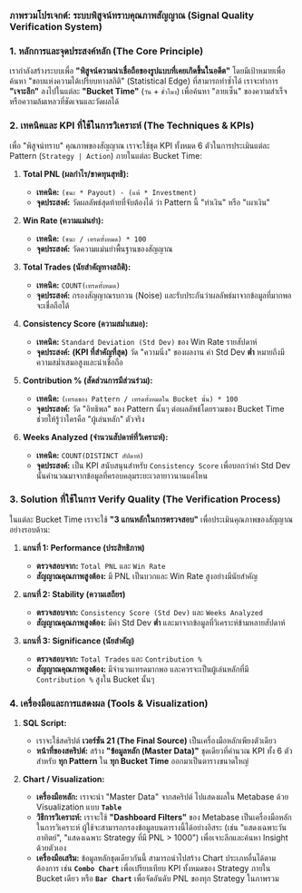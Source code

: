 ### **ภาพรวมโปรเจกต์: ระบบพิสูจน์ทราบคุณภาพสัญญาณ (Signal Quality Verification System)**

### **1. หลักการและจุดประสงค์หลัก (The Core Principle)**

เรากำลังสร้างระบบเพื่อ **"พิสูจน์ความน่าเชื่อถือของรูปแบบที่เคยเกิดขึ้นในอดีต"** โดยมีเป้าหมายเพื่อค้นหา "ขอบแห่งความได้เปรียบทางสถิติ" (Statistical Edge) ที่สามารถทำซ้ำได้ เราจะทำการ **"เจาะลึก"** ลงไปในแต่ละ **"Bucket Time"** (`วัน` + `ชั่วโมง`) เพื่อค้นหา "ลายเซ็น" ของความสำเร็จหรือความล้มเหลวที่ชัดเจนและวัดผลได้

### **2. เทคนิคและ KPI ที่ใช้ในการวิเคราะห์ (The Techniques & KPIs)**

เพื่อ "พิสูจน์ทราบ" คุณภาพของสัญญาณ เราจะใช้ชุด KPI ทั้งหมด 6 ตัวในการประเมินแต่ละ Pattern (`Strategy | Action`) ภายในแต่ละ Bucket Time:

1.  **Total PNL (ผลกำไร/ขาดทุนสุทธิ):**
    *   **เทคนิค:** `(ชนะ * Payout) - (แพ้ * Investment)`
    *   **จุดประสงค์:** วัดผลลัพธ์สุดท้ายที่จับต้องได้ ว่า Pattern นี้ "ทำเงิน" หรือ "เผาเงิน"

2.  **Win Rate (ความแม่นยำ):**
    *   **เทคนิค:** `(ชนะ / เทรดทั้งหมด) * 100`
    *   **จุดประสงค์:** วัดความแม่นยำพื้นฐานของสัญญาณ

3.  **Total Trades (นัยสำคัญทางสถิติ):**
    *   **เทคนิค:** `COUNT(เทรดทั้งหมด)`
    *   **จุดประสงค์:** กรองสัญญาณรบกวน (Noise) และรับประกันว่าผลลัพธ์มาจากข้อมูลที่มากพอจะเชื่อถือได้

4.  **Consistency Score (ความสม่ำเสมอ):**
    *   **เทคนิค:** `Standard Deviation (Std Dev)` ของ Win Rate รายสัปดาห์
    *   **จุดประสงค์:** **(KPI ที่สำคัญที่สุด)** วัด "ความนิ่ง" ของผลงาน ค่า Std Dev **ต่ำ** หมายถึงมีความสม่ำเสมอสูงและน่าเชื่อถือ

5.  **Contribution % (สัดส่วนการมีส่วนร่วม):**
    *   **เทคนิค:** `(เทรดของ Pattern / เทรดทั้งหมดใน Bucket นั้น) * 100`
    *   **จุดประสงค์:** วัด "อิทธิพล" ของ Pattern นั้นๆ ต่อผลลัพธ์โดยรวมของ Bucket Time ช่วยให้รู้ว่าใครคือ "ผู้เล่นหลัก" ตัวจริง

6.  **Weeks Analyzed (จำนวนสัปดาห์ที่วิเคราะห์):**
    *   **เทคนิค:** `COUNT(DISTINCT สัปดาห์)`
    *   **จุดประสงค์:** เป็น KPI สนับสนุนสำหรับ `Consistency Score` เพื่อบอกว่าค่า Std Dev นั้นคำนวณมาจากข้อมูลที่ครอบคลุมระยะเวลายาวนานแค่ไหน

### **3. Solution ที่ใช้ในการ Verify Quality (The Verification Process)**

ในแต่ละ Bucket Time เราจะใช้ **"3 แกนหลักในการตรวจสอบ"** เพื่อประเมินคุณภาพของสัญญาณอย่างรอบด้าน:

1.  **แกนที่ 1: Performance (ประสิทธิภาพ)**
    *   **ตรวจสอบจาก:** `Total PNL` และ `Win Rate`
    *   **สัญญาณคุณภาพสูงต้อง:** มี PNL เป็นบวกและ Win Rate สูงอย่างมีนัยสำคัญ

2.  **แกนที่ 2: Stability (ความเสถียร)**
    *   **ตรวจสอบจาก:** `Consistency Score (Std Dev)` และ `Weeks Analyzed`
    *   **สัญญาณคุณภาพสูงต้อง:** มีค่า Std Dev **ต่ำ** และมาจากข้อมูลที่วิเคราะห์ข้ามหลายสัปดาห์

3.  **แกนที่ 3: Significance (นัยสำคัญ)**
    *   **ตรวจสอบจาก:** `Total Trades` และ `Contribution %`
    *   **สัญญาณคุณภาพสูงต้อง:** มีจำนวนเทรดมากพอ และควรจะเป็นผู้เล่นหลักที่มี `Contribution %` สูงใน Bucket นั้นๆ

### **4. เครื่องมือและการแสดงผล (Tools & Visualization)**

1.  **SQL Script:**
    *   เราจะใช้สคริปต์ **เวอร์ชัน 21 (The Final Source)** เป็นเครื่องมือหลักเพียงตัวเดียว
    *   **หน้าที่ของสคริปต์:** สร้าง **"ข้อมูลหลัก (Master Data)"** ชุดเดียวที่คำนวณ KPI ทั้ง 6 ตัวสำหรับ **ทุก Pattern** ใน **ทุก Bucket Time** ออกมาเป็นตารางขนาดใหญ่

2.  **Chart / Visualization:**
    *   **เครื่องมือหลัก:** เราจะนำ "Master Data" จากสคริปต์ ไปแสดงผลใน Metabase ด้วย Visualization แบบ **`Table`**
    *   **วิธีการวิเคราะห์:** เราจะใช้ **"Dashboard Filters"** ของ Metabase เป็นเครื่องมือหลักในการวิเคราะห์ ผู้ใช้จะสามารถกรองข้อมูลบนตารางนี้ได้อย่างอิสระ (เช่น "แสดงเฉพาะวันอาทิตย์", "แสดงเฉพาะ Strategy ที่มี PNL > 1000") เพื่อเจาะลึกและค้นหา Insight ด้วยตัวเอง
    *   **เครื่องมือเสริม:** ข้อมูลหลักชุดเดียวกันนี้ สามารถนำไปสร้าง Chart ประเภทอื่นได้ตามต้องการ เช่น **`Combo Chart`** เพื่อเปรียบเทียบ KPI ทั้งหมดของ Strategy ภายใน Bucket เดียว หรือ **`Bar Chart`** เพื่อจัดอันดับ PNL ของทุก Strategy ในภาพรวม

